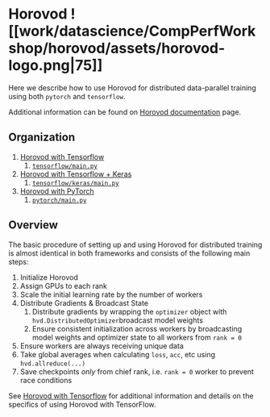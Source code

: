     
# Horovod  ![[work/datascience/CompPerfWorkshop/horovod/assets/horovod-logo.png|75]]
Here we describe how to use Horovod for distributed data-parallel training using both `pytorch` and `tensorflow`.

Additional information can be found on [Horovod documentation](https://horovod.readthedocs.io/en/stable/index.html) page.

## Organization
1. [Horovod with Tensorflow](./tensorflow/README.md)
    1. [`tensorflow/main.py`](./tensorflow/main.py)
2. [Horovod with Tensorflow + Keras](./tensorflow/keras/README.md)
    1. [`tensorflow/keras/main.py`](./tensorflow/keras/main.py)
3. [Horovod with PyTorch](./pytorch/README.md)
    1. [`pytorch/main.py`](./pytorch/main.py)

## Overview
The basic procedure of setting up and using Horovod for distributed training is almost identical in both frameworks and consists of the following main steps:

1. Initialize Horovod
2. Assign GPUs to each rank
3. Scale the initial learning rate by the number of workers
4. Distribute Gradients & Broadcast State
    1.  Distribute gradients by wrapping the `optimizer` object with `hvd.DistributedOptimizer`broadcast model weights
    2.  Ensure consistent initialization across workers by broadcasting model weights and optimizer state to all workers from `rank = 0`
5.  Ensure workers are always receiving unique data
6.  Take global averages when calculating `loss`, `acc`, etc using `hvd.allreduce(...)` 
7. Save checkpoints _only_ from chief rank, i.e. `rank = 0` worker to prevent race conditions

See [Horovod with Tensorflow](./tensorflow/README.md) for additional information and details on the specifics of using Horovod with TensorFlow.

